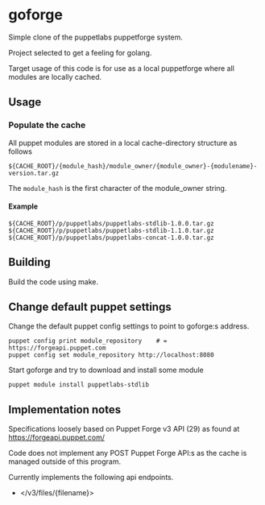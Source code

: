 # goforge

Simple clone of the puppetlabs puppetforge system.

Project selected to get a feeling for golang.

Target usage of this code is for use as a local puppetforge where all modules
are locally cached.

## Usage

### Populate the cache

All puppet modules are stored in a local cache-directory structure as follows

    ${CACHE_ROOT}/{module_hash}/module_owner/{module_owner}-{modulename}-version.tar.gz

The `module_hash` is the first character of the module_owner string.

#### Example

    ${CACHE_ROOT}/p/puppetlabs/puppetlabs-stdlib-1.0.0.tar.gz
    ${CACHE_ROOT}/p/puppetlabs/puppetlabs-stdlib-1.1.0.tar.gz
    ${CACHE_ROOT}/p/puppetlabs/puppetlabs-concat-1.0.0.tar.gz

## Building

Build the code using make.

## Change default puppet settings

Change the default puppet config settings to point to goforge:s
address.

    puppet config print module_repository    # = https://forgeapi.puppet.com
    puppet config set module_repository http://localhost:8080

Start goforge and try to download and install some module

    puppet module install puppetlabs-stdlib

## Implementation notes

Specifications loosely based on Puppet Forge v3 API (29) as found at
<https://forgeapi.puppet.com/>

Code does not implement any POST Puppet Forge API:s as the cache is managed outside of this program.

Currently implements the following api endpoints.

* </v3/files/{filename}>
